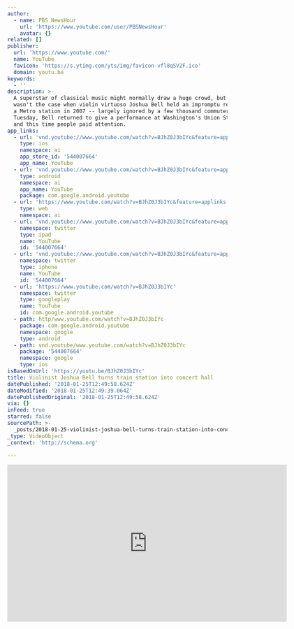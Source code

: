 ```yaml
---
author:
  - name: PBS NewsHour
    url: 'https://www.youtube.com/user/PBSNewsHour'
    avatar: {}
related: []
publisher:
  url: 'https://www.youtube.com/'
  name: YouTube
  favicon: 'https://s.ytimg.com/yts/img/favicon-vfl8qSV2F.ico'
  domain: youtu.be
keywords:
  - ''
description: >-
  A superstar of classical music might normally draw a huge crowd, but that
  wasn't the case when violin virtuoso Joshua Bell held an impromptu recital in
  a Metro station in 2007 -- largely ignored by a few thousand commuters. On
  Tuesday, Bell returned to give a performance at Washington's Union Station,
  and this time people paid attention.
app_links:
  - url: 'vnd.youtube://www.youtube.com/watch?v=BJhZ0J3bIYc&feature=applinks'
    type: ios
    namespace: ai
    app_store_id: '544007664'
    app_name: YouTube
  - url: 'vnd.youtube://www.youtube.com/watch?v=BJhZ0J3bIYc&feature=applinks'
    type: android
    namespace: ai
    app_name: YouTube
    package: com.google.android.youtube
  - url: 'https://www.youtube.com/watch?v=BJhZ0J3bIYc&feature=applinks'
    type: web
    namespace: ai
  - url: 'vnd.youtube://www.youtube.com/watch?v=BJhZ0J3bIYc&feature=applinks'
    namespace: twitter
    type: ipad
    name: YouTube
    id: '544007664'
  - url: 'vnd.youtube://www.youtube.com/watch?v=BJhZ0J3bIYc&feature=applinks'
    namespace: twitter
    type: iphone
    name: YouTube
    id: '544007664'
  - url: 'https://www.youtube.com/watch?v=BJhZ0J3bIYc'
    namespace: twitter
    type: googleplay
    name: YouTube
    id: com.google.android.youtube
  - path: http/www.youtube.com/watch?v=BJhZ0J3bIYc
    package: com.google.android.youtube
    namespace: google
    type: android
  - path: vnd.youtube/www.youtube.com/watch?v=BJhZ0J3bIYc
    package: '544007664'
    namespace: google
    type: ios
isBasedOnUrl: 'https://youtu.be/BJhZ0J3bIYc'
title: Violinist Joshua Bell turns train station into concert hall
datePublished: '2018-01-25T12:49:58.624Z'
dateModified: '2018-01-25T12:49:39.064Z'
datePublishedOriginal: '2018-01-25T12:49:58.624Z'
via: {}
inFeed: true
starred: false
sourcePath: >-
  _posts/2018-01-25-violinist-joshua-bell-turns-train-station-into-concert-hall.md
_type: VideoObject
_context: 'http://schema.org'

---
```

<iframe src="https://cdn.embedly.com/widgets/media.html?src=https%3A%2F%2Fwww.youtube.com%2Fembed%2FBJhZ0J3bIYc%3Ffeature%3Doembed&amp;url=http%3A%2F%2Fwww.youtube.com%2Fwatch%3Fv%3DBJhZ0J3bIYc&amp;image=https%3A%2F%2Fi.ytimg.com%2Fvi%2FBJhZ0J3bIYc%2Fhqdefault.jpg&amp;key=a715cf41cc93453ca338d350cd26f87b&amp;type=text%2Fhtml&amp;schema=youtube" width="640" height="360" scrolling="no" frameborder="0" allowfullscreen="" style=""></iframe>